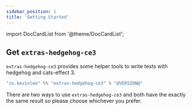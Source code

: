 ```yaml
---
sidebar_position: 1
title: 'Getting Started'
---
```

import DocCardList from '@theme/DocCardList';

## Get `extras-hedgehog-ce3`

`extras-hedgehog-ce3` provides some helper tools to write tests with hedgehog and cats-effect 3.

```scala
"io.kevinlee" %% "extras-hedgehog-ce3" % "@VERSION@"
```

There are two ways to use `extras-hedgehog-ce3` and both have the exactly the same result so please choose whichever you prefer.

<DocCardList />

